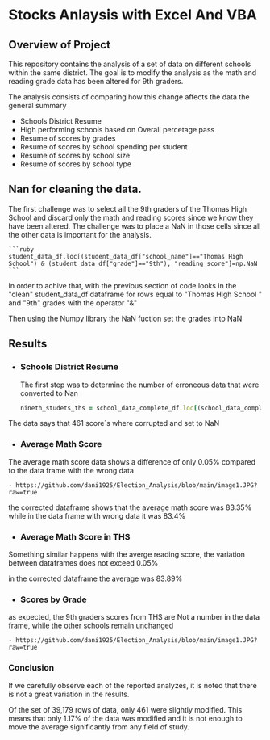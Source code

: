 # Stocks Anlaysis with Excel And VBA 

## Overview of Project

This repository contains the analysis of a set of data on different schools within the same district.
The goal is to modify the analysis as the math and reading grade data has been altered for 9th graders.

The analysis consists of comparing how this change affects the data the general summary

- Schools District Resume
- High performing schools based on Overall percetage pass
- Resume of scores by grades
- Resume of scores by school spending per student
- Resume of scores by school size
- Resume of scores by school type 


## Nan for cleaning the data.

The first challenge was to select all the 9th graders of the Thomas High School and discard only the math and reading scores since we know they have been altered.
The challenge was to place a NaN in those cells since all the other data is important for the analysis.


    ```ruby
    student_data_df.loc[(student_data_df["school_name"]=="Thomas High School") & (student_data_df["grade"]=="9th"), "reading_score"]=np.NaN
    ```

In order to achive that, with the previous section of code looks in the "clean" student_data_df dataframe for rows equal to "Thomas High School " and "9th" grades with the operator "&"

Then using the Numpy library the  NaN fuction set the grades into NaN 



## Results

-  ### Schools District Resume

    The first step was to determine the number of erroneous data that were converted to Nan


    ```ruby
    nineth_studets_ths = school_data_complete_df.loc[(school_data_complete_df["school_name"] == "Thomas High School")&(school_data_complete_df["grade"]=="9th"), "student_name"].count()
    ```

The data says that 461 score´s where corrupted and set to NaN

- ### Average Math Score
The average math score data shows a difference of only 0.05% compared to the data frame with the wrong data

    - https://github.com/dani1925/Election_Analysis/blob/main/image1.JPG?raw=true

the corrected dataframe shows that the average math score was 83.35% while in the data frame with wrong data it was 83.4% 

- ### Average Math Score in THS

Something similar happens with the averge reading score, the variation between dataframes does not exceed 0.05%

 in the corrected dataframe the average was 83.89%


 - ### Scores by Grade 
as expected, the 9th graders scores from THS are Not a number in the data frame, while the other schools remain unchanged

    - https://github.com/dani1925/Election_Analysis/blob/main/image1.JPG?raw=true




### Conclusion

If we carefully observe each of the reported analyzes, it is noted that there is not a great variation in the results.

Of the set of 39,179 rows of data, only 461 were slightly modified. This means that only 1.17% of the data was modified and it is not enough to move the average significantly from any field of study.
